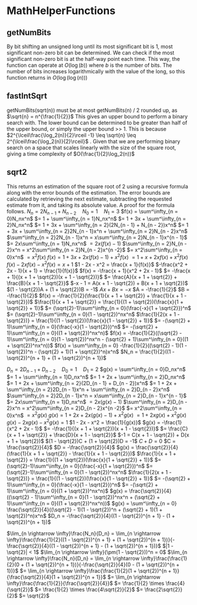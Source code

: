 # MathHelperFunctions

## getNumBits

By bit shifting an unsigned long until its most significant bit is 1, most significant non-zero bit can be determined.
We can check if the most significant non-zero bit is at the half-way point each time. This way, the function can operate at $O(\log(b))$ where $b$ is the number of bits.
The number of bits increases logarithmically with the value of the long, so this function returns in $O(\log(\log(n)))$

## fastIntSqrt

getNumBits(sqrt(n)) must be at most getNumBits(n) / 2 rounded up, as $\sqrt{n} = n^{\frac{1}{2}}$ This gives an upper bound to perform a binary search with.
The lower bound can be determined to be greater than half of the upper bound, or simply the upper bound >> 1. This is because $2^{\lceil\frac{\log_2(n)}{2}\rceil -1} \leq \sqrt{n} \leq 2^{\lceil\frac{\log_2(n)}{2}\rceil}$
. Given that we are performing binary search on a space that scales linearly with the size of the square root, giving a time complexity of $O(\frac{1}{2}\log_2(n))$

## sqrt2

This returns an estimation of the square root of 2 using a recursive formula along with the error bounds of the estimation.
The error bounds are calculated by retrieving the next estimate, subtracting the requested estimate from it, and taking its absolute value.
A proof for the formula follows.
$N_n = 2N_{n - 1} + N_{n - 2} \quad N_0 = 1 \quad N_1 = 3$ 
$f(x) = \sum^\infty_{n = 0}N_nx^n$ 
$= 1 + \sum^\infty_{n = 1}N_nx^n$ 
$= 1 + 3x + \sum^\infty_{n = 2}N_nx^n$ 
$= 1 + 3x + \sum^\infty_{n = 2}(2N_{n - 1} + N_{n - 2})x^n$ 
$= 1 + 3x + \sum^\infty_{n = 2}2N_{n - 1}x^n + \sum^\infty_{n = 2}N_{n - 2}x^n$ 
$\sum^\infty_{n = 2}2N_{n - 1}x^n = x\sum^\infty_{n = 2}N_{n - 1}x^{n - 1}$ 
$= 2x\sum^\infty_{n = 1}N_nx^n$ 
$= 2x(f(x) - 1)$ 
$\sum^\infty_{n = 2}N_{n - 2}x^n = x^2\sum^\infty_{n = 2}N_{n - 2}x^{n -2}$ 
$= x^2\sum^\infty_{n = 0}x^n$ 
$= x^2f(x)$ 
$f(x) = 1 + 3x + 2x(f(x) - 1) + x^2f(x)$ 
$= 1 + x + 2xf(x) + x^2f(x)$ 
$f(x) - 2xf(x) - x^2f(x) = x + 1$ 
$1 - 2x - x^2 = \frac{x + 1}{f(x)}$ 
$-\frac{x^2 + 2x - 1}{x + 1} = \frac{1}{f(x)}$ 
$f(x) = -\frac{x + 1}{x^2 + 2x - 1}$ 
$= -\frac{x + 1}{(x + 1 + \sqrt{2})(x + 1 - \sqrt{2})}$ 
$= \frac{A}{x + 1 + \sqrt{2}} + \frac{B}{x + 1 - \sqrt{2}}$ 
$-x - 1 = A(x + 1 - \sqrt{2}) + B(x + 1 + \sqrt{2})$ 
$(1 - \sqrt{2})A + (1 + \sqrt{2})B = -1$ 
$Ax + Bx = -x$ 
$A = -\frac{1}{2}$ 
$B = -\frac{1}{2}$ 
$f(x) = -\frac{1}{2}(\frac{1}{x + 1 + \sqrt{2}} + \frac{1}{x + 1 - \sqrt{2}})$ 
$\frac{1}{x + 1 + \sqrt{2}} = \frac{1}{(1 + \sqrt{2})(\frac{x}{1 + \sqrt{2}} + 1)}$ 
$= (\sqrt{2}-1)\sum^\infty_{n = 0}(\frac{-x}{1 + \sqrt{2}})^n$ 
$= (\sqrt{2}-1)\sum^\infty_{n = 0}(1 - \sqrt{2})^nx^n$ 
$\frac{1}{2(x + 1 - \sqrt{2})} = \frac{1}{(1 - \sqrt{2})(\frac{x}{1 - \sqrt{2}} + 1)}$ 
$= -(\sqrt{2} + 1)\sum^\infty_{n = 0}(\frac{-x}{1 - \sqrt{2}})^n$ 
$= -(\sqrt{2} + 1)\sum^\infty_{n = 0}((1 + \sqrt{2})^nx^n)$ 
$f(x) = -\frac{1}{2}((\sqrt{2} - 1)\sum^\infty_{n = 0}(1 - \sqrt{2})^nx^n - (\sqrt{2} + 1)\sum^\infty_{n = 0}((1 + \sqrt{2})^nx^n))$ 
$f(x) = \sum^\infty_{n = 0} -\frac{1}{2}((\sqrt{2} - 1)(1 - \sqrt{2})^n - (\sqrt{2} + 1)(1 + \sqrt{2})^n)x^n$ 
$N_n = \frac{1}{2}((1 - \sqrt{2})^{n + 1} + (1 + \sqrt{2})^{n + 1})$ 

$D_n = 2D_{n - 1} + D_{n - 2} \quad D_0 = 1 \quad D_1 = 2$ 
$g(x) = \sum^\infty_{n = 0}D_nx^n$ 
$= 1 + \sum^\infty_{n = 1}D_nx^n$ 
$= 1 + 2x + \sum^\infty_{n = 2}D_nx^n$ 
$= 1 + 2x + \sum^\infty_{n = 2}(2D_{n - 1} + D_{n - 2})x^n$ 
$= 1 + 2x + \sum^\infty_{n = 2}2D_{n - 1}x^n + \sum^\infty_{n = 2}D_{n - 2}x^n$ 
$\sum^\infty_{n = 2}2D_{n - 1}x^n = x\sum^\infty_{n = 2}D_{n - 1}x^{n - 1}$ 
$= 2x\sum^\infty_{n = 1}D_nx^n$ 
$= 2x(g(x) - 1)$ 
$\sum^\infty_{n = 2}D_{n - 2}x^n = x^2\sum^\infty_{n = 2}D_{n - 2}x^{n -2}$ 
$= x^2\sum^\infty_{n = 0}x^n$ 
$= x^2g(x)$ 
$g(x) = 1 + 2x + 2x(g(x) - 1) + x^2g(x)$ 
$= 1 + 2xg(x) + x^2g(x)$ 
$g(x) - 2xg(x) - x^2g(x) = 1$ 
$1 - 2x - x^2 = \frac{1}{g(x)}$ 
$g(x) = -\frac{1}{x^2 + 2x - 1}$ 
$= -\frac{1}{(x + 1 + \sqrt{2})(x + 1 - \sqrt{2})}$ 
$= \frac{C}{x + 1 + \sqrt{2}} + \frac{D}{x + 1 - \sqrt{2}}$ 
$-1 = C(x + 1 - \sqrt{2}) + D(x + 1 + \sqrt{2})$ 
$(1 - \sqrt{2})C + (1 + \sqrt{2})D = -1$ 
$C + D = 0$ 
$C = \frac{\sqrt{2}}{4}$ 
$D = -\frac{\sqrt{2}}{4}$ 
$g(x) = \frac{\sqrt{2}}{4}(\frac{1}{x + 1 + \sqrt{2}} - \frac{1}{x + 1 - \sqrt{2}})$ 
$\frac{1}{x + 1 + \sqrt{2}} = \frac{1}{(1 + \sqrt{2})(\frac{x}{1 + \sqrt{2}} + 1)}$ 
$= (\sqrt{2}-1)\sum^\infty_{n = 0}(\frac{-x}{1 + \sqrt{2}})^n$ 
$= (\sqrt{2}-1)\sum^\infty_{n = 0}(1 - \sqrt{2})^nx^n$ 
$\frac{1}{2(x + 1 - \sqrt{2})} = \frac{1}{(1 - \sqrt{2})(\frac{x}{1 - \sqrt{2}} + 1)}$ 
$= -(\sqrt{2} + 1)\sum^\infty_{n = 0}(\frac{-x}{1 - \sqrt{2}})^n$ 
$= -(\sqrt{2} + 1)\sum^\infty_{n = 0}((1 + \sqrt{2})^nx^n)$ 
$g(x) = \frac{\sqrt{2}}{4}((\sqrt{2} - 1)\sum^\infty_{n = 0}(1 - \sqrt{2})^nx^n + (\sqrt{2} + 1)\sum^\infty_{n = 0}((1 + \sqrt{2})^nx^n))$ 
$g(x) = \sum^\infty_{n = 0} \frac{\sqrt{2}}{4}((\sqrt{2} - 1)(1 - \sqrt{2})^n + (\sqrt{2} + 1)(1 + \sqrt{2})^n)x^n$ 
$D_n = -\frac{\sqrt{2}}{4}((1 - \sqrt{2})^{n + 1} - (1 + \sqrt{2})^{n + 1})$ 

$\lim_{n \rightarrow \infty}\frac{N_n}{D_n} = \lim_{n \rightarrow \infty}\frac{\frac{1}{2}((1 - \sqrt{2})^{n + 1} + (1 + \sqrt{2})^{n + 1})}{-\frac{\sqrt{2}}{4}((1 - \sqrt{2})^{n + 1} - (1 + \sqrt{2})^{n + 1})}$ 
$|1 - \sqrt{2}| < 1$ 
$\lim_{n \rightarrow \infty}(\pm(1 - \sqrt{2}))^n = 0$ 
$\lim_{n \rightarrow \infty}\frac{N_n}{D_n} = \lim_{n \rightarrow \infty}\frac{\frac{1}{2}(0 + (1 + \sqrt{2})^{n + 1})}{-\frac{\sqrt{2}}{4}(0 - (1 + \sqrt{2})^{n + 1})}$ 
$= \lim_{n \rightarrow \infty}\frac{\frac{1}{2}(1 + \sqrt{2})^{n + 1}}{\frac{\sqrt{2}}{4}(1 + \sqrt{2})^{n + 1}}$ 
$= \lim_{n \rightarrow \infty}\frac{\frac{1}{2}}{\frac{\sqrt{2}}{4}}$ 
$= \frac{1}{2} \times \frac{4}{\sqrt{2}}$ 
$= \frac{1}{2} \times \frac{4\sqrt{2}}{2}$ 
$= \frac{2\sqrt{2}}{2}$ 
$= \sqrt{2}$
